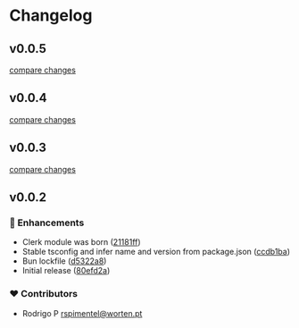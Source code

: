 # Changelog


## v0.0.5

[compare changes](https://github.com/RodrigoProjects/nuxt-clerk/compare/v0.0.4...v0.0.5)

## v0.0.4

[compare changes](https://github.com/your-org/my-module/compare/v0.0.3...v0.0.4)

## v0.0.3

[compare changes](https://github.com/your-org/my-module/compare/v0.0.2...v0.0.3)

## v0.0.2


### 🚀 Enhancements

- Clerk module was born ([21181ff](https://github.com/your-org/my-module/commit/21181ff))
- Stable tsconfig and infer name and version from package.json ([ccdb1ba](https://github.com/your-org/my-module/commit/ccdb1ba))
- Bun lockfile ([d5322a8](https://github.com/your-org/my-module/commit/d5322a8))
- Initial release ([80efd2a](https://github.com/your-org/my-module/commit/80efd2a))

### ❤️ Contributors

- Rodrigo P <rspimentel@worten.pt>

